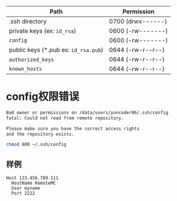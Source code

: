 
| Path                                 | Permission        |
| ------------------------------------ | ----------------- |
| .ssh directory                       | 0700 (drwx------) |
| private keys (ex: `id_rsa`)          | 0600 (-rw-------) |
| `config`                             | 0600 (-rw-------) |
| public keys (*.pub ex: `id_rsa.pub`) | 0644 (-rw-r--r--) |
| `authorized_keys`                    | 0644 (-rw-r--r--) |
| `known_hosts`                        | 0644 (-rw-r--r--) |
# config权限错误

```bash
Bad owner or permissions on /data/users/yuncoder06/.ssh/config
fatal: Could not read from remote repository.

Please make sure you have the correct access rights
and the repository exists.

```

```bash
chmod 600 ~/.ssh/config
```

## 样例
```
Host 123.456.789.111
  HostName RemoteMC
  User myname
  Port 2222
```